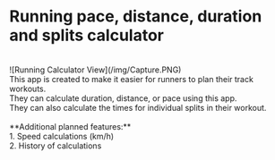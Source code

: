 # Running pace, distance, duration and splits calculator
<br>
![Running Calculator View](/img/Capture.PNG)
<br>
This app is created to make it easier for runners to plan their track workouts.<br>
They can calculate duration, distance, or pace using this app.<br>
They can also calculate the times for individual splits in their workout.<br>
<br>
**Additional planned features:**<br>
1. Speed calculations (km/h)<br>
2. History of calculations